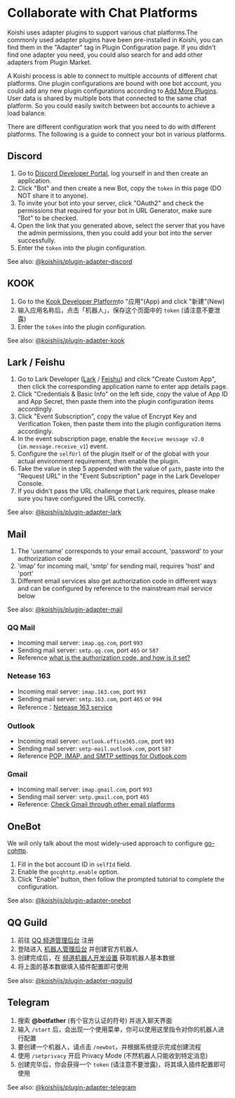 # Collaborate with Chat Platforms

Koishi uses adapter plugins to support various chat platforms.The commonly used adapter plugins have been pre-installed in Koishi, you can find them in the "Adapter" tag in Plugin Configuration page. If you didn't find one adapter you need, you could also search for and add other adapters from Plugin Market.

A Koishi process is able to connect to multiple accounts of different chat platforms. One plugin configurations are bound with one bot account, you could add any new plugin configurations according to [Add More Plugins](./market.md#添加更多插件). User data is shared by multiple bots that connected to the same chat platform. So you could easily switch between bot accounts to achieve a load balance.

There are different configuration work that you need to do with different platforms. The following is a guide to connect your bot in various platforms.

## Discord

1. Go to [Discord Developer Portal](https://discord.com/developers/applications), log yourself in and then create an application.
2. Click "Bot" and then create a new Bot, copy the `token` in this page (DO NOT share it to anyone).
3. To invite your bot into your server, click "OAuth2" and check the permissions that required for your bot in URL Generator, make sure "Bot" to be checked.
4. Open the link that you generated above, select the server that you have the admin permissions, then you could add your bot into the server successfully.
5. Enter the `token` into the plugin configuration.

See also: [@koishijs/plugin-adapter-discord](../../plugins/adapter/discord.md)

## KOOK

1. Go to the [Kook Developer Platform](https://developer.kookapp.cn/)to "应用"(App) and click "新建"(New)
2. 输入应用名称后，点击「机器人」，保存这个页面中的 `token` (请注意不要泄露)
3. Enter the `token` into the plugin configuration.

See also: [@koishijs/plugin-adapter-kook](../../plugins/adapter/kook.md)

## Lark / Feishu

1. Go to Lark Developer ([Lark](https://open.larksuite.com/app/) / [Feishu](https://open.feishu.cn/app/)) and click "Create Custom App", then click the corresponding application name to enter app details page.
2. Click "Credentials & Basic Info" on the left side, copy the value of App ID and App Secret, then paste them into the plugin configuration items accordingly.
3. Click "Event Subscription", copy the value of Encrypt Key and Verification Token, then paste them into the plugin configuration items accordingly.
4. In the event subscription page, enable the `Receive message v2.0` (`im.message.receive_v1`) event.
5. Configure the `selfUrl` of the plugin itself or of the global with your actual environment requirement, then enable the plugin.
6. Take the value in step 5 appended with the value of `path`, paste into the "Request URL" in the "Event Subscription" page in the Lark Developer Console.
7. If you didn't pass the URL challenge that Lark requires, please make sure you have configured the URL correctly.

See also: [@koishijs/plugin-adapter-lark](../../plugins/adapter/lark.md)

## Mail

1. The 'username' corresponds to your email account, 'password' to your authorization code
2. 'imap' for incoming mail, 'smtp' for sending mail, requires 'host' and 'port'
3. Different email services also get authorization code in different ways and can be configured by reference to the mainstream mail service below

See also: [@koishijs/plugin-adapter-mail](../../plugins/adapter/mail.md)

### QQ Mail

- Incoming mail server: `imap.qq.com`, port `993`
- Sending mail server: `smtp.qq.com`, port `465` or `587`
- Reference [what is the authorization code, and how is it set?](https://service.mail.qq.com/detail/0/75)

### Netease 163

- Incoming mail server: `imap.163.com`, port `993`
- Sending mail server: `smtp.163.com`, port `465` or `994`
- Reference：[Netease 163 service](https://mail.163.com/html/110127_imap/index.htm)

### Outlook

- Incoming mail server: `outlook.office365.com`, port `993`
- Sending mail server: `smtp-mail.outlook.com`, port `587`
- Reference [POP, IMAP, and SMTP settings for Outlook.com](https://support.microsoft.com/zh-cn/office/outlook-com-%E7%9A%84-pop-imap-%E5%92%8C-smtp-%E8%AE%BE%E7%BD%AE-d088b986-291d-42b8-9564-9c414e2aa040)

### Gmail

- Incoming mail server: `imap.gmail.com`, port `993`
- Sending mail server: `smtp.gmail.com`, port `465`
- Reference: [Check Gmail through other email platforms](https://support.google.com/mail/answer/7126229?hl=zh-Hans#zippy=%2C%E7%AC%AC-%E6%AD%A5%E6%A3%80%E6%9F%A5-imap-%E6%98%AF%E5%90%A6%E5%B7%B2%E5%90%AF%E7%94%A8%2C%E7%AC%AC-%E6%AD%A5%E5%9C%A8%E7%94%B5%E5%AD%90%E9%82%AE%E4%BB%B6%E5%AE%A2%E6%88%B7%E7%AB%AF%E4%B8%AD%E6%9B%B4%E6%94%B9-smtp-%E5%92%8C%E5%85%B6%E4%BB%96%E8%AE%BE%E7%BD%AE)

## OneBot

We will only talk about the most widely-used approach to configure [go-cqhttp](https://github.com/Mrs4s/go-cqhttp).

1. Fill in the bot account ID in `selfId` field.
2. Enable the  `gocqhttp.enable` option.
3. Click "Enable" button, then follow the prompted tutorial to complete the configuration.

See also: [@koishijs/plugin-adapter-onebot](../../plugins/adapter/onebot.md)

## QQ Guild

1. 前往 [QQ 频道管理后台](https://bot.q.qq.com/open/#/type?appType=2) 注册
2. 登陆进入 [机器人管理后台](https://bot.q.qq.com/open/#/botlogin) 并创建官方机器人
3. 创建完成后，在 [频道机器人开发设置](https://bot.q.qq.com/#/developer/developer-setting) 获取机器人基本数据
4. 将上面的基本数据填入插件配置即可使用

See also: [@koishijs/plugin-adapter-qqguild](../../plugins/adapter/qqguild.md)

## Telegram

1. 搜索 **@botfather** (有个官方认证的符号) 并进入聊天界面
2. 输入 `/start` 后，会出现一个使用菜单，你可以使用这里指令对你的机器人进行配置
3. 要创建一个机器人，请点击 `/newbot`，并根据系统提示完成创建流程
4. 使用 `/setprivacy` 开启 Privacy Mode (不然机器人只能收到特定消息)
5. 创建完毕后，你会获得一个 `token` (请注意不要泄露)，将其填入插件配置即可使用

See also: [@koishijs/plugin-adapter-telegram](../../plugins/adapter/telegram.md)
